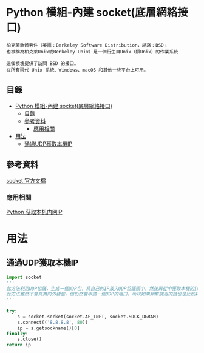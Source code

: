 # Python 模組-內建 socket(底層網絡接口)

```
柏克萊軟體套件（英語：Berkeley Software Distribution，縮寫：BSD；
也被稱為柏克萊Unix或Berkeley Unix）是一個衍生自Unix（類Unix）的作業系統

這個模塊提供了訪問 BSD 的接口。
在所有現代 Unix 系統、Windows、macOS 和其他一些平台上可用。
```

## 目錄

- [Python 模組-內建 socket(底層網絡接口)](#python-模組-內建-socket底層網絡接口)
	- [目錄](#目錄)
	- [參考資料](#參考資料)
		- [應用相關](#應用相關)
- [用法](#用法)
	- [通過UDP獲取本機IP](#通過udp獲取本機ip)

## 參考資料

[socket 官方文檔](https://docs.python.org/zh-tw/3/library/socket.html)

### 應用相關

[Python 获取本机内网IP](https://www.cnblogs.com/lianshuiwuyi/p/11636876.html)

# 用法

## 通過UDP獲取本機IP

```Python
import socket
'''
此方法利用UDP協議，生成一個UDP包，將自己的IP放入UDP協議頭中，然後再從中獲取本機的IP。
此方法雖然不會真實向外發包，但仍然會申請一個UDP的端口，所以如果頻繁調用的話也是比較耗時的；可以將查詢到的IP緩存在別處以供使用。
'''
 
try:
    s = socket.socket(socket.AF_INET, socket.SOCK_DGRAM)
    s.connect(('8.8.8.8', 80))
    ip = s.getsockname()[0]
finally:
    s.close()
return ip
```
